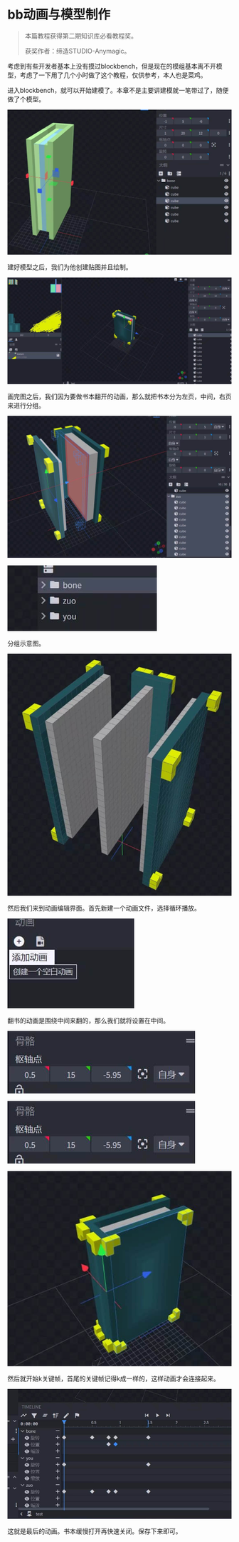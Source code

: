 # bb动画与模型制作

>本篇教程获得第二期知识库必看教程奖。
>
>获奖作者：缔造STUDIO-Anymagic。

考虑到有些开发者基本上没有摸过blockbench，但是现在的模组基本离不开模型，考虑了一下用了几个小时做了这个教程，仅供参考，本人也是菜鸡。

 

进入blockbench，就可以开始建模了。本章不是主要讲建模就一笔带过了，随便做了个模型。

![img](./images/4_0.png)



建好模型之后，我们为他创建贴图并且绘制。

![img](./images/4_1.png)



画完图之后，我们因为要做书本翻开的动画，那么就把书本分为左页，中间，右页来进行分组。

![img](./images/4_2.png)



![img](./images/4_3.png)



分组示意图。

![img](./images/4_4.png)



然后我们来到动画编辑界面。首先新建一个动画文件，选择循环播放。

![img](./images/4_5.png)



翻书的动画是围绕中间来翻的，那么我们就将设置在中间。

![img](./images/4_6.png)



![img](./images/4_7.png)



![img](./images/4_8.png)



然后就开始k关键帧，首尾的关键帧记得k成一样的，这样动画才会连接起来。

![img](./images/4_9.png)



这就是最后的动画。书本缓慢打开再快速关闭。保存下来即可。